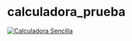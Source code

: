 # calculadora_prueba 

[![Calculadora Sencilla](https://i.ibb.co/hXCzczp/imagen-2021-06-14-133757.png "Calculadora Sencilla")](https://i.ibb.co/hXCzczp/imagen-2021-06-14-133757.png "Calculadora Sencilla")
